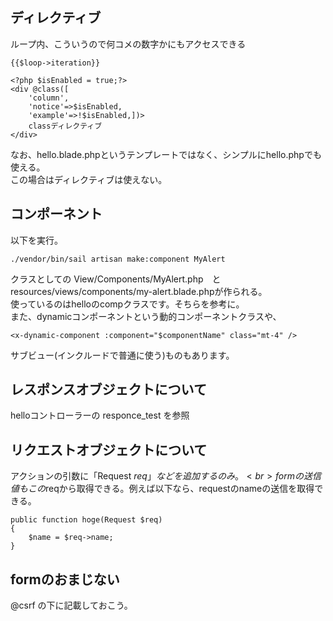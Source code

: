 ## ディレクティブ

ループ内、こういうので何コメの数字かにもアクセスできる
```
{{$loop->iteration}}
```

```
<?php $isEnabled = true;?>
<div @class([
	'column',
	'notice'=>$isEnabled,
	'example'=>!$isEnabled,])>
	classディレクティブ
</div>

```

なお、hello.blade.phpというテンプレートではなく、シンプルにhello.phpでも使える。<br>
この場合はディレクティブは使えない。

## コンポーネント
以下を実行。

```
./vendor/bin/sail artisan make:component MyAlert
```
クラスとしての View/Components/MyAlert.php　と<br>
resources/views/components/my-alert.blade.phpが作られる。<br>
使っているのはhelloのcompクラスです。そちらを参考に。<br>
また、dynamicコンポーネントという動的コンポーネントクラスや、<br>
```
<x-dynamic-component :component="$componentName" class="mt-4" />
```
サブビュー(インクルードで普通に使う)ものもあります。

## レスポンスオブジェクトについて
helloコントローラーの responce_test を参照
## リクエストオブジェクトについて
アクションの引数に「Request $req」などを追加するのみ。<br>
formの送信値もこの$reqから取得できる。例えば以下なら、requestのnameの送信を取得できる。

```
public function hoge(Request $req)
{
	$name = $req->name;
}
```

## formのおまじない
@csrf
<from>の下に記載しておこう。